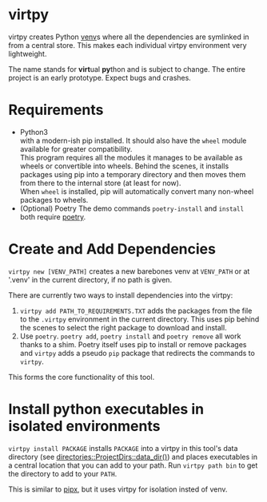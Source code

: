 # virtpy

virtpy creates Python [venv](https://docs.python.org/3/library/venv.html)s where all the dependencies are symlinked in from a central store. This makes each individual virtpy environment very lightweight.

The name stands for <b>virt</b>ual <b>py</b>thon and is subject to change. The entire project is an early prototype. Expect bugs and crashes.

# Requirements
* Python3  
  with a modern-ish pip installed. It should also have the `wheel` module available for greater compatibility.  
  This program requires all the modules it manages to be available as wheels or convertible into wheels.
  Behind the scenes, it installs packages using pip into a temporary directory and then moves them
  from there to the internal store (at least for now).  
  When `wheel` is installed, pip will automatically convert many non-wheel packages to wheels.
* (Optional) Poetry
  The demo commands `poetry-install` and `install` both require [poetry](https://github.com/python-poetry/poetry).

# Create and Add Dependencies

`virtpy new [VENV_PATH]` creates a new barebones venv at `VENV_PATH` or at '.venv' in the current directory, if no path is given.  

There are currently two ways to install dependencies into the virtpy:
1. `virtpy add PATH_TO_REQUIREMENTS.TXT` adds the packages from the file to the `.virtpy` environment in the current directory.
   This uses pip behind the scenes to select the right package to download and install.
2. Use `poetry`. `poetry add`, `poetry install` and `poetry remove` all work thanks to a shim. Poetry itself uses pip to install or remove packages and `virtpy` adds a pseudo `pip` package that redirects the commands to `virtpy`.

This forms the core functionality of this tool.

# Install python executables in isolated environments
`virtpy install PACKAGE` installs `PACKAGE` into a virtpy in this tool's data directory (see [directories::ProjectDirs::data_dir()](https://docs.rs/directories/3.0.1/directories/struct.ProjectDirs.html#method.data_dir)) and places executables in a central location that you can add to your path.
Run `virtpy path bin` to get the directory to add to your `PATH`.

This is similar to [pipx](https://pypi.org/project/pipx/), but it uses virtpy for isolation insted of venv.

